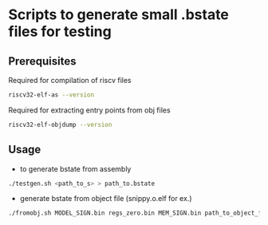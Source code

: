 # Scripts to generate small .bstate files for testing

## Prerequisites
Required for compilation of riscv files

```bash
riscv32-elf-as --version
```

Required for extracting entry points from obj files
```bash
riscv32-elf-objdump --version
```

## Usage

- to generate bstate from assembly

```bash
./testgen.sh <path_to_s> > path_to.bstate
```

- generate bstate from object file (snippy.o.elf for ex.)

```bash
./fromobj.sh MODEL_SIGN.bin regs_zero.bin MEM_SIGN.bin path_to_object_file.o > path_to.bstate 
```


